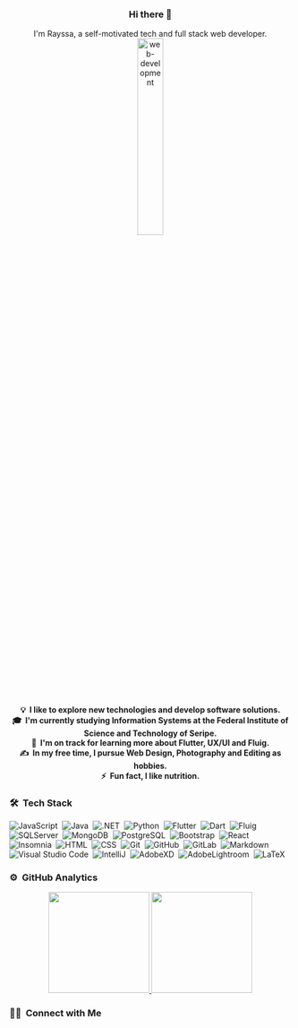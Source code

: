 <h3 align="center"> Hi there 👋</h3>

<p align="center">
I'm Rayssa, a self-motivated tech and full stack web developer.
  
  <br />

<img src="https://i.postimg.cc/dtrwkYxs/preview.gif" alt="web-development" width="30%"/>
</p>

<h4 align="center">
💡 &nbsp;I like to explore new technologies and develop software solutions.  <br />
🎓 &nbsp;I'm currently studying Information Systems at the Federal Institute of Science and Technology of Seripe.  <br />
🌱 &nbsp;I'm on track for learning more about Flutter, UX/UI and Fluig.  <br />
✍️ &nbsp;In my free time, I pursue Web Design, Photography and Editing as hobbies.  <br />
⚡ &nbsp;Fun fact, I like nutrition.  <br />
</h4>

### 🛠 &nbsp;Tech Stack

![JavaScript](https://img.shields.io/badge/-JavaScript-05122A?style=flat&logo=javascript)&nbsp;
![Java](https://img.shields.io/badge/-Java-05122A?style=flat&logo=Java&logoColor=007396)&nbsp;
![.NET](https://img.shields.io/badge/-.Net-05122A?style=flat&logo=.NET&logoColor=512BD4)&nbsp;
![Python](https://img.shields.io/badge/-Python-05122A?style=flat&logo=python)&nbsp;
![Flutter](https://img.shields.io/badge/-Flutter-05122A?style=flat&logo=flutter&logoColor=02569B)&nbsp;
![Dart](https://img.shields.io/badge/-Dart-05122A?style=flat&logo=Dart&logoColor=2CB7F6)&nbsp;
![Fluig](https://img.shields.io/badge/-Fluig-05122A?style=flat&logo=fluig)&nbsp;
![SQLServer](https://img.shields.io/badge/-SQLServer-05122A?style=flat&logo=Microsoft-SQL-Server&logoColor=CC2927)&nbsp;
![MongoDB](https://img.shields.io/badge/-MongoDB-05122A?style=flat&logo=mongoDB&logoColor=4CA84A)&nbsp;
![PostgreSQL](https://img.shields.io/badge/-PostgreSQL-05122A?style=flat&logo=postgresql&logoColor=336791)&nbsp;
![Bootstrap](https://img.shields.io/badge/-Bootstrap-05122A?style=flat&logo=bootstrap)&nbsp;
![React](https://img.shields.io/badge/-React-05122A?style=flat&logo=React&logoColor=61DAFB)&nbsp;
![Insomnia](https://img.shields.io/badge/-Insomnia-05122A?style=flat&logo=insomnia&logoColor=5849BE)&nbsp;
![HTML](https://img.shields.io/badge/-HTML-05122A?style=flat&logo=HTML5)&nbsp;
![CSS](https://img.shields.io/badge/-CSS-05122A?style=flat&logo=CSS3&logoColor=1572B6)&nbsp;
![Git](https://img.shields.io/badge/-Git-05122A?style=flat&logo=git)&nbsp;
![GitHub](https://img.shields.io/badge/-GitHub-05122A?style=flat&logo=github)&nbsp;
![GitLab](https://img.shields.io/badge/-GitLab-05122A?style=flat&logo=gitlab)&nbsp;
![Markdown](https://img.shields.io/badge/-Markdown-05122A?style=flat&logo=markdown)&nbsp;
![Visual Studio Code](https://img.shields.io/badge/-Visual%20Studio%20Code-05122A?style=flat&logo=visual-studio-code&logoColor=007ACC)&nbsp;
![IntelliJ](https://img.shields.io/badge/-IntelliJ-05122A?style=flat&logo=intellij-idea&logoColor=000000)&nbsp;
![AdobeXD](https://img.shields.io/badge/-AdobeXD-05122A?style=flat&logo=adobe-xd)&nbsp;
![AdobeLightroom](https://img.shields.io/badge/-AdobeLightroom-05122A?style=flat&logo=adobe-lightroom&logoColor=31A8FF)&nbsp;
![LaTeX](https://img.shields.io/badge/-LaTeX-05122A?style=flat&logo=LATEX&logoColor=008080)&nbsp;

### ⚙️ &nbsp;GitHub Analytics

<p align="center">
<a href="https://github.com/rayssasandrade">
  <img height="180em" src="https://github-readme-stats-eight-theta.vercel.app/api?username=rayssasandrade&show_icons=true&theme=algolia&include_all_commits=true&count_private=true"/>
  <img height="180em" src="https://github-readme-stats-eight-theta.vercel.app/api/top-langs/?username=rayssasandrade&layout=compact&langs_count=8&theme=algolia"/>
</a>
</p>

### 🤝🏻 &nbsp;Connect with Me
